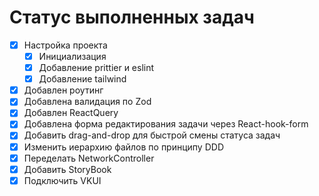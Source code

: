 # Статус выполненных задач

- [x] Настройка проекта
  - [x] Инициализация
  - [x] Добавление prittier и eslint
  - [x] Добавление tailwind
- [x] Добавлен роутинг
- [x] Добавлена валидация по Zod
- [x] Добавлен ReactQuery
- [x] Добавлена форма редактирования задачи через React-hook-form
- [x] Добавить drag-and-drop для быстрой смены статуса задач
- [x] Изменить иерархию файлов по принципу DDD
- [x] Переделать NetworkController
- [x] Добавить StoryBook
- [x] Подключить VKUI
